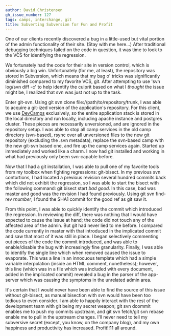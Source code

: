 ```yaml
---
author: David Christensen
gh_issue_number: 127
tags: camps, interchange, git
title: Subverting Subversion for Fun and Profit
---
```


One of our clients recently discovered a bug in a little-used but vital portion of the admin functionality of their site.  (Stay with me here...)  After traditional debugging techniques failed on the code in question, it was time to look to the VCS for identifying the regression.

We fortunately had the code for their site in version control, which is obviously a big win.  Unfortunately (for me, at least), the repository was stored in Subversion, which means that my bag o' tricks was significantly diminished compared to my favorite VCS, git.  After attempting to use 'svn log/svn diff -c' to help identify the culprit based on what I *thought* the issue might be, I realized that svn was just not up to the task.

Enter git-svn.  Using git svn clone file://path/to/repository/trunk, I was able to acquire a git-ized version of the application's repository.  For this client, we use [DevCamps](http://devcamps.org) exclusively, so the entire application stack is stored in the local directory and run locally, including apache instance and postgres cluster.  These pieces are necessarily unversioned, and are ignored in the repository setup.  I was able to stop all camp services in the old camp directory (svn-based), rsync over all unversioned files to the new git repository (excluding the .svn metadata), replace the svn-based camp with the new git-svn based one, and fire up the camp services again.  Started up immediately and worked like a charm.  I now had git installed and working in what had  previously only been svn-capable before.

Now that I had a git installation, I was able to pull one of my favorite tools from my toolbox when fighting regressions: git-bisect.  In my previous svn contortions, I had located a previous revision several hundred commits back which did not exhibit the regression, so I was able to start the bisect with the following command: git bisect start *bad* *good*.  In this case, bad was master and good was the revision I had found previously.  Using git svn find-rev r*number*, I found the SHA1 commit for the good ref as git saw it.

From this point, I was able to quickly identify the commit which introduced the regression.  In reviewing the diff, there was nothing that I would have expected to cause the issue at hand; the code did not touch any of the affected area of the admin.  But git had never lied to me before.  I compared the code currently in master with that introduced in the implicated commit and saw that most of it was still in place.  I began selectively commenting out pieces of the code the commit introduced, and was able to enable/disable the bug with increasingly fine granularity.  Finally, I was able to identify the single line which when removed caused the issue to evaporate.  This was a line in an innocuous template which had a simple variable interpolation (inside an HTML comment, nonetheless); however, this line (which was in a file which was included with every document, added in the implicated commit) revealed a bug in the parser of the app-server which was causing the symptoms in the unrelated admin area.

It's certain that I would never have been able to find the source of this issue without git-bisect, as manual bisection with svn would have been too tedious to even consider.  I am able to happily interact with the rest of the development team with git being my secret weapon; git svn dcommit enables me to push my commits upstream, and git svn fetch/git svn rebase enable me to pull in the upstream changes.  I'll never need to tell my subversive secret (except, you know, on the company blog), and my own happiness and productivity has increased.  Profit!!11 all around.
